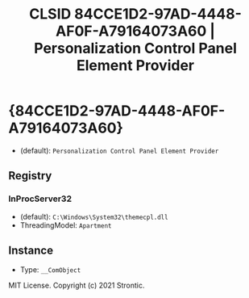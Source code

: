 ﻿---
title: "CLSID 84CCE1D2-97AD-4448-AF0F-A79164073A60 | Personalization Control Panel Element Provider"
excerpt: What is COM-Object CLSID 84CCE1D2-97AD-4448-AF0F-A79164073A60?
---

# {84CCE1D2-97AD-4448-AF0F-A79164073A60}

* (default): `Personalization Control Panel Element Provider`

## Registry


### InProcServer32

* (default): `C:\Windows\System32\themecpl.dll`
* ThreadingModel: `Apartment`

## Instance

* Type: `__ComObject`

MIT License. Copyright (c) 2021 Strontic.



